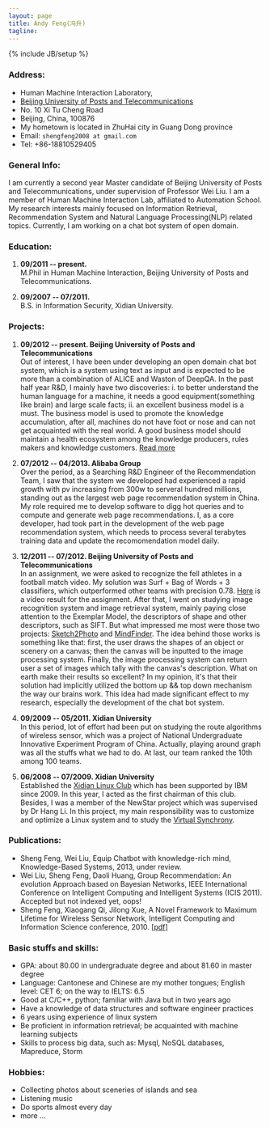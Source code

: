 ```yaml
---
layout: page
title: Andy Feng(冯升)
tagline: 
---
```

{% include JB/setup %}


### Address:
    
- Human Machine Interaction Laboratory,
- [Beijing University of Posts and Telecommunications](http://www.bupt.edu.cn/)
- No. 10 Xi Tu Cheng Road
- Beijing, China, 100876
- My hometown is located in ZhuHai city in Guang Dong province
- Email: `shengfeng2008 at gmail.com`
- Tel: +86-18810529405


### General Info:

I am currently a second year Master candidate of Beijing University of Posts and Telecommunications, under supervision of Professor Wei Liu. I am a member of Human Machine Interaction Lab, affiliated to Automation School. My research interests mainly focused on Information Retrieval, Recommendation System and Natural Language Processing(NLP) related topics. Currently, I am working on a chat bot system of open domain.


### Education:

1. **09/2011 -- present.**                                                                 
  M.Phil in Human Machine Interaction, Beijing University of Posts and Telecommunications.

2. **09/2007 -- 07/2011.**                                                             
  B.S. in Information Security, Xidian University.


### Projects:

1. **09/2012 -- present. Beijing University of Posts and Telecommunications**                            
  Out of interest, I have been under developing an open domain chat bot system, which is a system using text as input and is expected to be more than a combination of ALICE and Waston of DeepQA. In the past half year R&D, I mainly have two discoveries: i. to better understand the human language for a machine, it needs a good equipment(something like brain) and large scale facts; ii. an excellent business model is a must. The business model is used to promote the knowledge accumulation, after all, machines do not have foot or nose and can not get acquainted with the real world. A good business model should maintain a health ecosystem among the knowledge producers, rules makers and knowledge customers. [Read more](http://ideafold.github.io/2013/07/06/the-chat-bot-system-xianzhi/)

2. **07/2012 -- 04/2013. Alibaba Group**                             
  Over the period, as a Searching R&D Engineer of the Recommendation Team, I saw that the system we developed had experienced a rapid growth with pv increasing from 300w to serveral hundred millions, standing out as the largest web page recommendation system in China. My role required me to develop software to digg hot queries and to compute and generate web page recommendations. I, as a core developer, had took part in the development of the web page recommendation system, which needs to process several terabytes training data and update the recomomendation model daily.

3. **12/2011 -- 07/2012. Beijing University of Posts and Telecommunications**                         
  In an assignment, we were asked to recognize the fell athletes in a football match video. My solution was Surf + Bag of Words + 3 classifiers, which outperformed other teams with precision 0.78. [Here](http://v.youku.com/v_show/id_XNTgwNTE2NzQ0.html) is a video result for the assignment. After that, I went on studying image recognition system and image retrieval system, mainly paying close attention to the Exemplar Model, the descriptors of shape and other descriptors, such as SIFT. But what impressed me most were those two projects: [Sketch2Photo](http://cg.cs.tsinghua.edu.cn/montage/main.htm) and [MindFinder](http://wwwconference.org/proceedings/www2010/www/p1309.pdf). The idea behind those works is something like that: first, the user draws the shapes of an object or scenery on a canvas; then the canvas will be inputted to the image processing system. Finally, the image processing system can return user a set of images which tally with the canvas's description. What on earth make their results so excellent? In my opinion, it's that their solution had implicitly utilized the bottom up && top down mechanism the way our brains work. This idea had made significant effect to my research, especially the development of the chat bot system.

4. **09/2009 -- 05/2011. Xidian University**                                                             
  In this period, lot of effort had been put on studying the route algorithms of wireless sensor, which was a project of National Undergraduate Innovative Experiment Program of China. Actually, playing around graph was all the stuffs what we had to do. At last, our team ranked the 10th among 100 teams.

5. **06/2008 -- 07/2009. Xidian University**                                       
  Established the [Xidian Linux Club](http://linux.xidian.edu.cn/bbs/forum.php) which has been supported by IBM since 2009. In this year, I acted as the first chairman of this club. Besides, I was a member of the NewStar project which was supervised by Dr Hang Li. In this project, my main responsibility was to customize and optimize a Linux system and to study the [Virtual Synchrony](http://en.wikipedia.org/wiki/Virtual_synchrony).


### Publications:

- Sheng Feng, Wei Liu, Equip Chatbot with knowledge-rich mind, Knowledge-Based Systems, 2013, under review.
- Wei Liu, Sheng Feng, Daoli Huang, Group Recommendation: An evolution Approach based on Bayesian Networks, IEEE International Conference on Intelligent Computing and Intelligent Systems (ICIS 2011). Accepted but not indexed yet, oops! 
- Sheng Feng, Xiaogang Qi, Jilong Xue, A Novel Framework to Maximum Lifetime for Wireless Sensor Network, Intelligent Computing and Information Science conference, 2010. [\[pdf\]](http://www.springerlink.com/index/NU48729372077502.pdf) 


### Basic stuffs and skills:

- GPA: about 80.00 in undergraduate degree and about 81.60 in master degree
- Language: Cantonese and Chinese are my mother tongues; English level: CET 6; on the way to IELTS: 6.5
- Good at C/C++, python; familiar with Java but in two years ago
- Have a knowledge of data structures and software engineer practices
- 6 years using experience of linux system
- Be proficient in information retrieval; be acquainted with machine learning subjects
- Skills to process big data, such as: Mysql, NoSQL databases, Mapreduce, Storm


### Hobbies:

- Collecting photos about sceneries of islands and sea
- Listening music
- Do sports almost every day
- more ...
